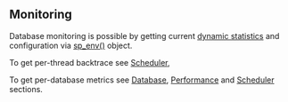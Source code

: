 
Monitoring
----------

Database monitoring is possible by getting current [dynamic statistics](../tutorial/configuration.md) and configuration via
[sp_env()](../api/sp_env.md) object.

To get per-thread backtrace see [Scheduler](../conf/scheduler.md),

To get per-database metrics see [Database](../conf/db.md),
[Performance](../conf/db_performance.md) and [Scheduler](../conf/db_scheduler.md) sections.

